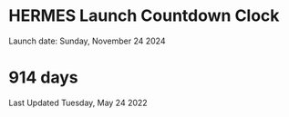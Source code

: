 # HERMES Launch Countdown Clock

Launch date: Sunday, November 24 2024
# 914 days

Last Updated Tuesday, May 24 2022